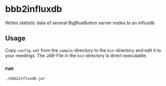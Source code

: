 # bbb2influxdb

Writes statistic data of several BigBlueButton server nodes to an influxdb

## Usage

Copy `config.xml` from the `sample`-directory to the `bin`-directory and edit it to your needings.
The JAR-File in the `bin`-directory is direct executable.

### run
`./bbb2influxdb.jar`
